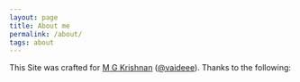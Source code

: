 ```yaml
---
layout: page
title: About me
permalink: /about/
tags: about
---
```


This Site was crafted for [M G Krishnan](http://mgkrishnan.com)
([@vaideee](https://twitter.com/vaideee)).
Thanks to the following:

